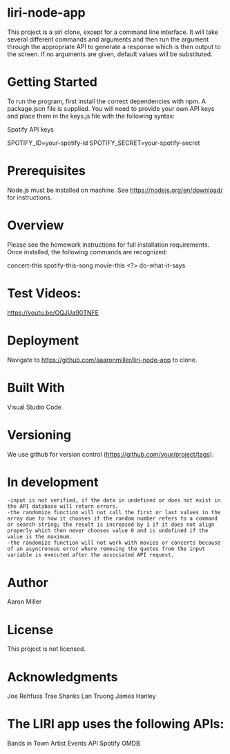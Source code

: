 # liri-node-app
 
This project is a siri clone, except for a command line interface. It will take several different commands and arguments and then run the argument through the appropriate API to generate a response which is then output to the screen. If no arguments are given, default values will be substituted.

# Getting Started

To run the program, first install the correct dependencies with npm. A package.json file is supplied. You will need to provide your own API keys and place them in the keys.js file with the following syntax:

Spotify API keys

SPOTIFY_ID=your-spotify-id
SPOTIFY_SECRET=your-spotify-secret

# Prerequisites
Node.js must be installed on machine. See https://nodejs.org/en/download/ for instructions.

# Overview
Please see the homework instructions for full installation requirements. Once installed, the following commands are recognized:

concert-this <?>
spotify-this-song <?>
movie-this <?>
do-what-it-says

# Test Videos:
https://youtu.be/OQJUa90TNFE

# Deployment
Navigate to https://github.com/aaaronmiller/liri-node-app to clone.

# Built With
Visual Studio Code

# Versioning
We use github for version control (https://github.com/your/project/tags).

# In development
    -input is not verified, if the data in undefined or does not exist in the API database will return errors.
    -the randomize function will not call the first or last values in the array due to how it chooses if the random number refers to a command or search string; the result is increased by 1 if it does not align properly which then never chooses value 0 and is undefined if the value is the maximum.
    -the randomize function will not work with movies or concerts because of an asyncronous error where removing the quotes from the input variable is executed after the associated API request.

# Author
Aaron Miller

# License
This project is not licensed.

# Acknowledgments
Joe Rehfuss
Trae Shanks
Lan Truong
James Hanley

# The LIRI app uses the following APIs:

Bands in Town Artist Events API
Spotify
OMDB
